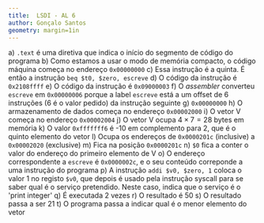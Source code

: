 ```yaml
---
title:  LSDI - AL 6
author: Gonçalo Santos
geometry: margin=1in
---
```


a) `.text` é uma diretiva que indica o início do segmento de código do programa
b) Como estamos a usar o modo de memória compacto, o código máquina começa no endereço `0x00000000`
c) Essa instrução é a quinta. É então a instrução `beq $t0, $zero, escreve`
d) O código da instrução é `0x2108ffff`
e) O código da instrução é `0x09000003`
f) O *assembler* converteu `escreve` em `0x00000006` porque a label `escreve` está a um offset de 6 instruções (6 é o valor pedido) da instrução seguinte
g) `0x00000000`
h) O armazenamento de dados começa no endereço `0x00002000`
i) O vetor V começa no endereço `0x00002004`
j) O vetor V ocupa $4\times7 = 28$ bytes em memória
k) O valor `0xfffffff6` é -10 em complemento para 2, que é o quinto elemento do vetor
l) Ocupa os endereços de `0x0000201c` (inclusive) a `0x00002020` (exclusive)
m) Fica na posição `0x0000201c`
n) `$0` fica a conter o valor do endereço do primeiro elemento de V
o) O endereço correspondente a `escreve` é `0x0000002c`, e o seu conteúdo correponde a uma instrução do programa
p) A instrução `addi $v0, $zero, 1` coloca o valor 1 no registo `$v0`, que depois é usado pela instrução syscall para se saber qual é o serviço pretendido. Neste caso, indica que o serviço é o 'print integer'
q) É executada 2 vezes
r) O resultado é 50
s) O resultado passa a ser 21
t) O programa passa a indicar qual é o menor elemento do vetor
